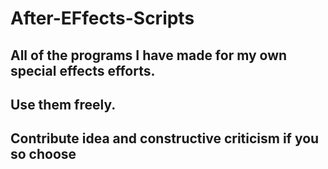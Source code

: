 # After-EFfects-Scripts

## All of the programs I have made for my own special effects efforts.
## Use them freely.
## Contribute idea and constructive criticism if you so choose

